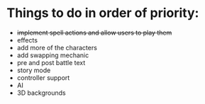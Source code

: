 # Things to do in order of priority:

* ~~implement spell actions and allow users to play them~~
* effects
* add more of the characters
* add swapping mechanic
* pre and post battle text
* story mode
* controller support
* AI
* 3D backgrounds